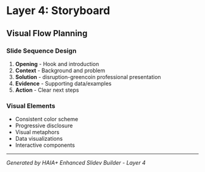 # Layer 4: Storyboard

## Visual Flow Planning

### Slide Sequence Design
1. **Opening** - Hook and introduction
2. **Context** - Background and problem
3. **Solution** - disruption-greencoin professional presentation
4. **Evidence** - Supporting data/examples
5. **Action** - Clear next steps

### Visual Elements
- Consistent color scheme
- Progressive disclosure
- Visual metaphors
- Data visualizations
- Interactive components

---
*Generated by HAIA+ Enhanced Slidev Builder - Layer 4*